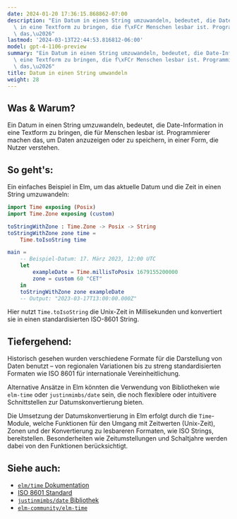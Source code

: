 ```yaml
---
date: 2024-01-20 17:36:15.868862-07:00
description: "Ein Datum in einen String umzuwandeln, bedeutet, die Date-Information\
  \ in eine Textform zu bringen, die f\xFCr Menschen lesbar ist. Programmierer machen\
  \ das,\u2026"
lastmod: '2024-03-13T22:44:53.816812-06:00'
model: gpt-4-1106-preview
summary: "Ein Datum in einen String umzuwandeln, bedeutet, die Date-Information in\
  \ eine Textform zu bringen, die f\xFCr Menschen lesbar ist. Programmierer machen\
  \ das,\u2026"
title: Datum in einen String umwandeln
weight: 28
---
```


## Was & Warum?
Ein Datum in einen String umzuwandeln, bedeutet, die Date-Information in eine Textform zu bringen, die für Menschen lesbar ist. Programmierer machen das, um Daten anzuzeigen oder zu speichern, in einer Form, die Nutzer verstehen.

## So geht's:
Ein einfaches Beispiel in Elm, um das aktuelle Datum und die Zeit in einen String umzuwandeln:

```elm
import Time exposing (Posix)
import Time.Zone exposing (custom)

toStringWithZone : Time.Zone -> Posix -> String
toStringWithZone zone time =
    Time.toIsoString time

main =
    -- Beispiel-Datum: 17. März 2023, 12:00 UTC
    let
        exampleDate = Time.millisToPosix 1679155200000
        zone = custom 60 "CET"
    in
    toStringWithZone zone exampleDate
    -- Output: "2023-03-17T13:00:00.000Z"
```

Hier nutzt `Time.toIsoString` die Unix-Zeit in Millisekunden und konvertiert sie in einen standardisierten ISO-8601 String.

## Tiefergehend:
Historisch gesehen wurden verschiedene Formate für die Darstellung von Daten benutzt – von regionalen Variationen bis zu streng standardisierten Formaten wie ISO 8601 für internationale Vereinheitlichung.

Alternative Ansätze in Elm könnten die Verwendung von Bibliotheken wie `elm-time` oder `justinmimbs/date` sein, die noch flexiblere oder intuitivere Schnittstellen zur Datumskonvertierung bieten.

Die Umsetzung der Datumskonvertierung in Elm erfolgt durch die `Time`-Module, welche Funktionen für den Umgang mit Zeitwerten (Unix-Zeit), Zonen und der Konvertierung zu lesbareren Formaten, wie ISO Strings, bereitstellen. Besonderheiten wie Zeitumstellungen und Schaltjahre werden dabei von den Funktionen berücksichtigt.

## Siehe auch:
- [`elm/time` Dokumentation](https://package.elm-lang.org/packages/elm/time/latest/)
- [ISO 8601 Standard](https://www.iso.org/iso-8601-date-and-time-format.html)
- [`justinmimbs/date` Bibliothek](https://package.elm-lang.org/packages/justinmimbs/date/latest/)
- [`elm-community/elm-time`](https://package.elm-lang.org/packages/elm-community/elm-time/latest/)
